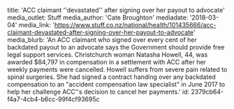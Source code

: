 title: 'ACC claimant ''devastated'' after signing over her payout to advocate'
media_outlet: Stuff
media_author: 'Cate Broughton'
mediadate: '2018-03-04'
media_link: 'https://www.stuff.co.nz/national/health/101435666/acc-claimant-devastated-after-signing-over-her-payout-to-advocate'
media_blurb: 'An ACC claimant who signed over every cent of her backdated payout to an advocate says the Government should provide free legal support services. Christchurch woman Natasha Howell, 44, was awarded $84,797 in compensation in a settlement with ACC after her weekly payments were cancelled. Howell suffers from severe pain related to spinal surgeries. She had signed a contract handing over any backdated compensation to an "accident compensation law specialist" in June 2017 to help her challenge ACC''s decision to cancel her payments.'
id: 2379cb64-f4a7-4cb4-b6cc-99f4cf93695c
